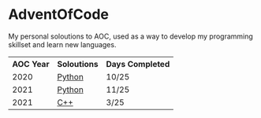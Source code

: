 # AdventOfCode
My personal soloutions to AOC, used as a way to develop my programming skillset and learn new languages.

<table>
  <tr>
    <th>AOC Year</th>
    <th>Soloutions</th>
    <th>Days Completed</th>
  </tr>
  <tr>
    <td>2020</td>
    <td><a href="https://github.com/Shellywell123/AdventOfCode/tree/main/AdventOfCode2020/Python">Python</a></td>
    <td>10/25</td>
  </tr>
  <tr>
    <td>2021</td>
    <td><a href="https://github.com/Shellywell123/AdventOfCode/tree/main/AdventOfCode2021/Python">Python</a></td>
    <td>11/25</td>
  </tr>
  <tr>
    <td>2021</td>
    <td><a href="https://github.com/Shellywell123/AdventOfCode/tree/main/AdventOfCode2021/C++">C++</a></td>
    <td>3/25</td>
  </tr>
</table>
